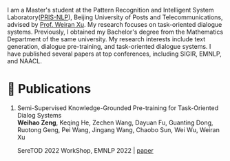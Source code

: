 I am a Master's student at the Pattern Recognition and Intelligent System Laboratory([PRIS-NLP](https://pris-nlp.github.io/en/#hero)), Beijing University of Posts and Telecommunications, advised by [Prof. Weiran Xu](https://pris-nlp.github.io/en/author/weiran-xu/). My research focuses on task-oriented dialogue systems. Previously, I obtained my Bachelor's degree from the Mathematics Department of the same university. My research interests include text generation, dialogue pre-training, and task-oriented dialogue systems. I have published several papers at top conferences, including SIGIR, EMNLP, and NAACL.

# 📝 Publications 

1. Semi-Supervised Knowledge-Grounded Pre-training for Task-Oriented Dialog Systems  
   **Weihao Zeng**, Keqing He, Zechen Wang, Dayuan Fu, Guanting Dong, Ruotong Geng, Pei Wang, Jingang Wang, Chaobo Sun, Wei Wu, Weiran Xu

   SereTOD 2022 WorkShop, EMNLP 2022 | [paper](https://aclanthology.org/2022.seretod-1.6.pdf)



